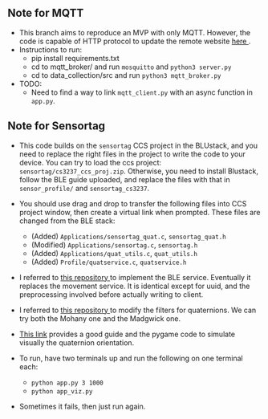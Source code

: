 ## Note for MQTT
- This branch aims to reproduce an MVP with only MQTT. However, the code is capable of HTTP protocol to update the remote website <a href = "https:/demoiot3237.herokuapp.com">here </a>. 
- Instructions to run:
    - pip install requirements.txt
    - cd to mqtt_broker/ and run ```mosquitto``` and ```python3 server.py```
    - cd to data_collection/src and run ```python3 mqtt_broker.py```
- TODO:
    - Need to find a way to link ```mqtt_client.py``` with an async function in ```app.py```.  


## Note for Sensortag
- This code builds on the ```sensortag``` CCS project in the BLUstack, and you need to replace the right files in the project to write the code to your device. You can try to load the ccs project: ```sensortag/cs3237_ccs_proj.zip```. Otherwise, you need to install Blustack, follow the BLE guide uploaded, and replace the files with that in ```sensor_profile/``` and ```sensortag_cs3237```. 
- You should use drag and drop to transfer the following files into CCS project window, then create a virtual link when prompted. These files are changed from the BLE stack:
  - (Added)    ```Applications/sensortag_quat.c```, ```sensortag_quat.h```
  - (Modified) ```Applications/sensortag.c```, ```sensortag.h```
  - (Added) ```Applications/quat_utils.c```, ```quat_utils.h```
  - (Added) ```Profile/quatservice.c```, ```quatservice.h```

- I referred to <a href = "https://github.com/pruthvikar/SensorTag-Fusion/tree/master/projects/ble">this repository </a> to implement the BLE service. Eventually it replaces the movement service. It is identical except for uuid, and the preprocessing involved before actually writing to client.
- I referred to <a href = "https://github.com/kriswiner/MPU9250">this repository </a> to modify the filters for quaternions. We can try both the Mohany one and the Madgwick one.
- <a href = "https://thepoorengineer.com/en/quaternion/">This link</a> provides a good guide and the pygame code to simulate visually the quaternion orientation.
- To run, have two terminals up and run the following on one terminal each:
  - ```python app.py 3 1000```
  - ```python app_viz.py```
- Sometimes it fails, then just run again.